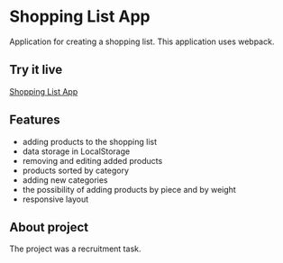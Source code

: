 # Shopping List App

Application for creating a shopping list. This application uses webpack.

## Try it live

[Shopping List App](https://bartoszek96.github.io/Shopping-List-App/)

## Features

- adding products to the shopping list
- data storage in LocalStorage
- removing and editing added products
- products sorted by category
- adding new categories
- the possibility of adding products by piece and by weight
- responsive layout

## About project

The project was a recruitment task.
